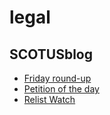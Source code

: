 # legal

## SCOTUSblog
- [Friday round-up](http://www.scotusblog.com/2016/06/friday-round-up-324/)
- [Petition of the day](http://www.scotusblog.com/2016/06/petition-of-the-day-950/)
- [Relist Watch](http://www.scotusblog.com/2016/06/relist-watch-86/)


